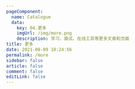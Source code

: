 ```yaml
---
pageComponent: 
  name: Catalogue
  data: 
    key: 04.更多
    imgUrl: /img/more.png
    description: 学习、面试、在线工具等更多文章和页面
title: 更多
date: 2021-08-09 10:24:56
permalink: /more
sidebar: false
article: false
comment: false
editLink: false
---
```

